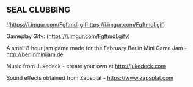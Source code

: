 SEAL CLUBBING
-----------------

!(https://i.imgur.com/Fgftmdl.gifhttps://i.imgur.com/Fgftmdl.gif)

Gameplay Gifv: (https://i.imgur.com/Fgftmdl.gifv)


A small 8 hour jam game made for the February Berlin Mini Game Jam - http://berlinminijam.de

Music from Jukedeck - create your own at http://jukedeck.com

Sound effects obtained from Zapsplat - https://www.zapsplat.com
